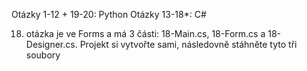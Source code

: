 Otázky 1-12 + 19-20: Python
Otázky 13-18*: C#

18. otázka je ve Forms a má 3 části: 18-Main.cs, 18-Form.cs a 18-Designer.cs.
Projekt si vytvořte sami, následovně stáhněte tyto tři soubory
